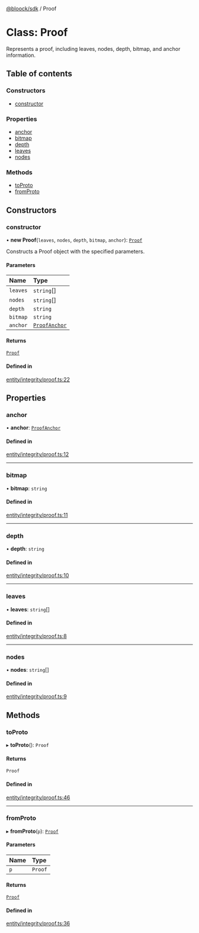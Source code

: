 [@bloock/sdk](../index.md) / Proof

# Class: Proof

Represents a proof, including leaves, nodes, depth, bitmap, and anchor information.

## Table of contents

### Constructors

- [constructor](Proof.md#constructor)

### Properties

- [anchor](Proof.md#anchor)
- [bitmap](Proof.md#bitmap)
- [depth](Proof.md#depth)
- [leaves](Proof.md#leaves)
- [nodes](Proof.md#nodes)

### Methods

- [toProto](Proof.md#toproto)
- [fromProto](Proof.md#fromproto)

## Constructors

### constructor

• **new Proof**(`leaves`, `nodes`, `depth`, `bitmap`, `anchor`): [`Proof`](Proof.md)

Constructs a Proof object with the specified parameters.

#### Parameters

| Name | Type |
| :------ | :------ |
| `leaves` | `string`[] |
| `nodes` | `string`[] |
| `depth` | `string` |
| `bitmap` | `string` |
| `anchor` | [`ProofAnchor`](ProofAnchor.md) |

#### Returns

[`Proof`](Proof.md)

#### Defined in

[entity/integrity/proof.ts:22](https://github.com/bloock/bloock-sdk/blob/4afdb4b/languages/js/src/entity/integrity/proof.ts#L22)

## Properties

### anchor

• **anchor**: [`ProofAnchor`](ProofAnchor.md)

#### Defined in

[entity/integrity/proof.ts:12](https://github.com/bloock/bloock-sdk/blob/4afdb4b/languages/js/src/entity/integrity/proof.ts#L12)

___

### bitmap

• **bitmap**: `string`

#### Defined in

[entity/integrity/proof.ts:11](https://github.com/bloock/bloock-sdk/blob/4afdb4b/languages/js/src/entity/integrity/proof.ts#L11)

___

### depth

• **depth**: `string`

#### Defined in

[entity/integrity/proof.ts:10](https://github.com/bloock/bloock-sdk/blob/4afdb4b/languages/js/src/entity/integrity/proof.ts#L10)

___

### leaves

• **leaves**: `string`[]

#### Defined in

[entity/integrity/proof.ts:8](https://github.com/bloock/bloock-sdk/blob/4afdb4b/languages/js/src/entity/integrity/proof.ts#L8)

___

### nodes

• **nodes**: `string`[]

#### Defined in

[entity/integrity/proof.ts:9](https://github.com/bloock/bloock-sdk/blob/4afdb4b/languages/js/src/entity/integrity/proof.ts#L9)

## Methods

### toProto

▸ **toProto**(): `Proof`

#### Returns

`Proof`

#### Defined in

[entity/integrity/proof.ts:46](https://github.com/bloock/bloock-sdk/blob/4afdb4b/languages/js/src/entity/integrity/proof.ts#L46)

___

### fromProto

▸ **fromProto**(`p`): [`Proof`](Proof.md)

#### Parameters

| Name | Type |
| :------ | :------ |
| `p` | `Proof` |

#### Returns

[`Proof`](Proof.md)

#### Defined in

[entity/integrity/proof.ts:36](https://github.com/bloock/bloock-sdk/blob/4afdb4b/languages/js/src/entity/integrity/proof.ts#L36)
